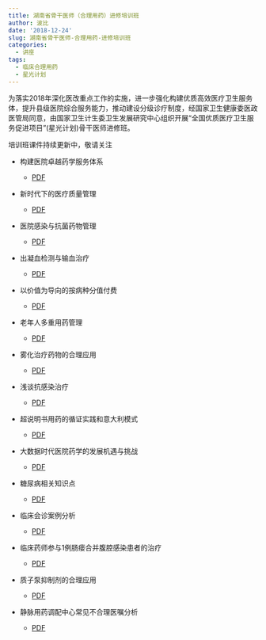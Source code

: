 ```yaml
---
title: 湖南省骨干医师（合理用药）进修培训班
author: 波比
date: '2018-12-24'
slug: 湖南省骨干医师-合理用药-进修培训班
categories:
  - 讲座
tags:
  - 临床合理用药
  - 星光计划
---
```


为落实2018年深化医改重点工作的实施，进一步强化构建优质高效医疗卫生服务体，提升县级医院综合服务能力，推动建设分级诊疗制度，经国家卫生健康委医政医管局同意，由国家卫生计生委卫生发展研究中心组织开展“全国优质医疗卫生服务促进项目”(星光计划)骨干医师进修班。

培训班课件持续更新中，敬请关注

- 构建医院卓越药学服务体系

  - [PDF](https://www.tanboyu.com/slides/20181224/122401-构建医院卓越药学服务体系.pdf)
- 新时代下的医疗质量管理

  - [PDF](https://www.tanboyu.com/slides/20181224/122402-新时代下的医疗质量管理.pdf)
- 医院感染与抗菌药物管理

  - [PDF](https://www.tanboyu.com/slides/20181224/122404-医院感染与抗菌药物管理.pdf)
- 出凝血检测与输血治疗

  - [PDF](https://www.tanboyu.com/slides/20181224/122405-出凝血检测与输血治疗.pdf)
- 以价值为导向的按病种分值付费

  - [PDF](https://www.tanboyu.com/slides/20181224/122406-以价值为导向的按病种分值付费.pdf)
- 老年人多重用药管理

  - [PDF](https://www.tanboyu.com/slides/20181224/122501-老年患者多重用药管理.pdf)
- 雾化治疗药物的合理应用

  - [PDF](https://www.tanboyu.com/slides/20181224/122502-雾化治疗药物的合理应用.pdf)
- 浅谈抗感染治疗

  - [PDF](https://www.tanboyu.com/slides/20181224/122503-浅谈抗感染治疗.pdf)
- 超说明书用药的循证实践和意大利模式

  - [PDF](https://www.tanboyu.com/slides/20181208/超说明书用药的循证实践和意大利模式.pdf)
- 大数据时代医院药学的发展机遇与挑战

  - [PDF](https://www.tanboyu.com/slides/20181224/122504-大数据时代医院药学的发展机遇与挑战.pdf)

- 糖尿病相关知识点
  - [PDF](https://www.tanboyu.com/slides/20181224/122601-糖尿病.pdf)
- 临床会诊案例分析
  - [PDF](https://www.tanboyu.com/slides/20181224/122603-临床会诊案例分析.pdf)
- 临床药师参与1例肠瘘合并腹腔感染患者的治疗
  - [PDF](https://www.tanboyu.com/slides/20181224/122604-临床药师参与1例肠瘘合并腹腔感染患者的治疗.pdf)
- 质子泵抑制剂的合理应用
  - [PDF](https://www.tanboyu.com/slides/20181224/122605-质子泵抑制剂的合理化应用.pdf)

- 静脉用药调配中心常见不合理医嘱分析
  - [PDF](https://www.tanboyu.com/slides/20181224/122606-静脉用药调配中心常见不合理医嘱分析.pdf)


